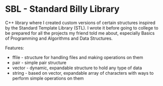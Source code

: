 # SBL - Standard Billy Library  

C++ library where I created custom versions of certain structures inspired by the Standard Template Library (STL). 
I wrote it before going to college to be prepared for all the projects my friend told me about, especially Basics of Programming and Algorithms and Data Structures. 

Features:
- ffile - structure for handling files and making operations on them
- pair - simple pair structure
- vector - dynamic, expandable structure to hold any type of data
- string - based on vector, expandable array of characters with ways to perform simple operations on them
